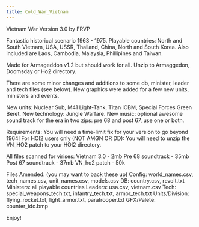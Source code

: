 ```yaml
---
title: Cold_War_Vietnam
---
```

 Vietnam War Version 3.0 by FRVP

Fantastic historical scenario 1963 - 1975. Playable countries: North and South Vietnam, USA, USSR, Thailand, China, North and South Korea. Also included are Laos, Cambodia, Malaysia, Phillipines and Taiwan.

Made for Armageddon v1.2 but should work for all. Unzip to Armaggedon, Doomsday or Ho2 directory.

There are some minor changes and additions to some db, minister, leader and tech files (see below). New graphics were added for a few new units, ministers and events.

New units: Nuclear Sub, M41 Light-Tank, Titan ICBM, Special Forces Green Beret. New technology: Jungle Warfare. New music: optional awesome sound track for the era in two zips: pre 68 and post 67, use one or both.

Requirements: You will need a time-limit fix for your version to go beyond 1964! For HOI2 users only (NOT AMGN OR DD): You will need to unzip the VN\_HO2 patch to your HOI2 directory.

All files scanned for virises: Vietnam 3.0 - 2mb Pre 68 soundtrack - 35mb Post 67 soundtrack - 37mb VN\_ho2 patch - 50k

Files Amended: (you may want to back these up) Config: world\_names.csv, tech\_names.csv, unit\_names.csv, models.csv DB: country.csv, revolt.txt Ministers: all playable countries Leaders: usa.csv, vietnam.csv Tech: special\_weapons\_tech.txt, infantry\_tech.txt, armor\_tech.txt Units/Division: flying\_rocket.txt, light\_armor.txt, paratrooper.txt GFX/Palete: counter\_idc.bmp

Enjoy!